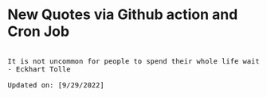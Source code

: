 # New Quotes via Github action and Cron Job

<pre>
<!-- #quote -->
It is not uncommon for people to spend their whole life waiting to start living.
- Eckhart Tolle

Updated on: [9/29/2022]
<!-- #quoteEnd -->
</pre>
